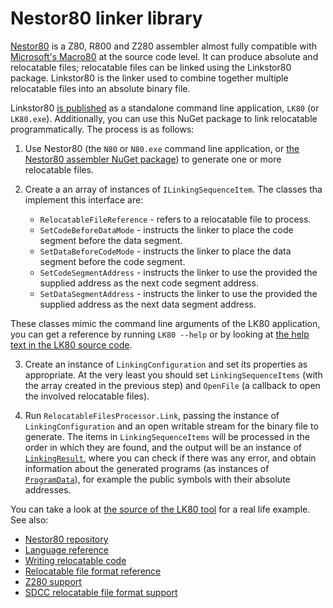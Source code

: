 # Nestor80 linker library

[Nestor80](https://github.com/Konamiman/Nestor80) is a Z80, R800 and Z280 assembler almost fully compatible with [Microsoft's Macro80](https://en.wikipedia.org/wiki/Microsoft_MACRO-80) at the source code level. It can produce absolute and relocatable files; relocatable files can be linked using the Linkstor80 package. Linkstor80 is the linker used to combine together multiple relocatable files into an absolute binary file.

Linkstor80 [is published](https://github.com/konamiman/Nestor80/releases) as a standalone command line application, `LK80` (or `LK80.exe`). Additionally, you can use this NuGet package to link relocatable programmatically. The process is as follows:

1. Use Nestor80 (the `N80` or `N80.exe` command line application, or [the Nestor80 assembler NuGet package](https://www.nuget.org/packages/Nestor80/)) to generate one or more relocatable files.

2. Create a an array of instances of `ILinkingSequenceItem`. The classes tha implement this interface are:

   * `RelocatableFileReference` - refers to a relocatable file to process.
   * `SetCodeBeforeDataMode` - instructs the linker to place the code segment before the data segment.
   * `SetDataBeforeCodeMode` - instructs the linker to place the data segment before the code segment.
   * `SetCodeSegmentAddress` - instructs the linker to use the provided the supplied address as the next code segment address.
   * `SetDataSegmentAddress` - instructs the linker to use the provided the supplied address as the next data segment address.

These classes mimic the command line arguments of the LK80 application, you can get a reference by running `LK80 --help` or by looking at [the help text in the LK80 source code](https://github.com/Konamiman/Nestor80/blob/master/LK80/Program.Help.cs).

3. Create an instance of `LinkingConfiguration` and set its properties as appropriate. At the very least you should set `LinkingSequenceItems` (with the array created in the previous step) and `OpenFile` (a callback to open the involved relocatable files).

4. Run `RelocatableFilesProcessor.Link`, passing the instance of `LinkingConfiguration` and an open writable stream for the binary file to generate. The items in `LinkingSequenceItems` will be processed in the order in which they are found, and the output will be an instance of [`LinkingResult`](https://github.com/Konamiman/Nestor80/blob/master/Linker/LinkingResult.cs), where you can check if there was any error, and obtain information about the generated programs (as instances of [`ProgramData`](https://github.com/Konamiman/Nestor80/blob/master/Linker/ProgramData.cs)), for example the public symbols with their absolute addresses.

You can take a look at [the source of the LK80 tool](https://github.com/Konamiman/Nestor80/blob/master/LK80/Program.cs) for a real life example. See also:

* [Nestor80 repository](https://github.com/Konamiman/Nestor80)
* [Language reference](https://github.com/Konamiman/Nestor80/blob/master/docs/LanguageReference.md)
* [Writing relocatable code](https://github.com/Konamiman/Nestor80/blob/master/docs/WritingRelocatableCode.md)
* [Relocatable file format reference](https://github.com/Konamiman/Nestor80/blob/master/docs/RelocatableFileFormat.md)
* [Z280 support](https://github.com/Konamiman/Nestor80/blob/master/docs/Z280Support.md)
* [SDCC relocatable file format support](https://github.com/Konamiman/Nestor80/blob/master/docs/SdccFileFormatSupport.md)
